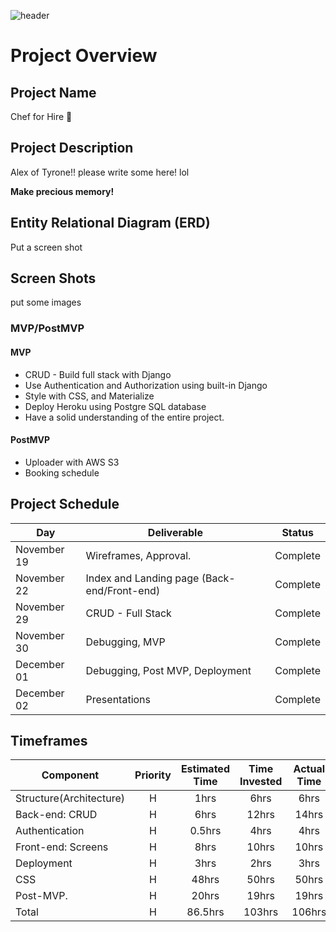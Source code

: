 ![header](https://capsule-render.vercel.app/api?type=waving&color=black&height=300&section=header&text=👨‍🍳Chef&nbsp;for&nbsp;Hire👩‍🍳&fontSize=90&fontColor=FFFFFF)

# Project Overview

## Project Name

Chef for Hire 🥘

## Project Description

Alex of Tyrone!! please write some here! lol

**Make precious memory!**

## Entity Relational Diagram (ERD)

Put a screen shot

## Screen Shots

put some images

### MVP/PostMVP

#### MVP

- CRUD - Build full stack with Django
- Use Authentication and Authorization using built-in Django
- Style with CSS, and Materialize
- Deploy Heroku using Postgre SQL database
- Have a solid understanding of the entire project.

#### PostMVP

- Uploader with AWS S3
- Booking schedule

## Project Schedule

| Day          | Deliverable                                                             | Status     |
| ------------ | ----------------------------------------------------------------------- | ---------- |
| November  19 | Wireframes, Approval.                                                   | Complete   |
| November  22 | Index and Landing page (Back-end/Front-end)                             | Complete   |
| November  29 | CRUD - Full Stack                                                       | Complete   |
| November  30 | Debugging, MVP                                                          | Complete   |
| December  01 | Debugging, Post MVP, Deployment                                         | Complete   |
| December  02 | Presentations                                                           | Complete   |

## Timeframes

| Component                                  | Priority | Estimated Time | Time Invested | Actual Time |
| ------------------------------------------ | :------: | :------------: | :-----------: | :---------: |
| Structure(Architecture)                    |    H     |      1hrs      |     6hrs      |    6hrs     |
| Back-end: CRUD                             |    H     |      6hrs      |     12hrs     |    14hrs    |
| Authentication                             |    H     |    0.5hrs      |     4hrs      |    4hrs     |
| Front-end: Screens                         |    H     |      8hrs      |     10hrs     |    10hrs    |
| Deployment                                 |    H     |      3hrs      |     2hrs      |    3hrs     |
| CSS                                        |    H     |     48hrs      |     50hrs     |    50hrs    |
| Post-MVP.                                  |    H     |     20hrs      |     19hrs     |    19hrs    |
| Total                                      |    H     |     86.5hrs    |     103hrs    |   106hrs    |

